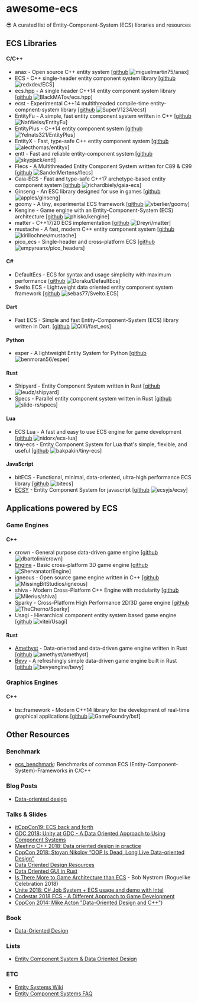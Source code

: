 # awesome-ecs
:sunglasses: A curated list of Entity-Component-System (ECS) libraries and resources

## ECS Libraries

#### C/C++

* anax - Open source C++ entity system [[github](https://github.com/miguelmartin75/anax) ![miguelmartin75/anax](https://img.shields.io/github/stars/miguelmartin75/anax.svg?style=flat&label=Star&maxAge=86400)]
* ECS - C++ single-header entity component system library [[github](https://github.com/redxdev/ECS) ![redxdev/ECS](https://img.shields.io/github/stars/redxdev/ECS.svg?style=flat&label=Star&maxAge=86400)]
* ecs.hpp - A single header C++14 entity component system library [[github](https://github.com/BlackMATov/ecs.hpp) ![BlackMATov/ecs.hpp](https://img.shields.io/github/stars/BlackMATov/ecs.hpp.svg?style=flat&label=Star&maxAge=86400)]
* ecst - Experimental C++14 multithreaded compile-time entity-compnent-system library [[github](https://github.com/SuperV1234/ecst) ![SuperV1234/ecst](https://img.shields.io/github/stars/SuperV1234/ecst.svg?style=flat&label=Star&maxAge=86400)]
* EntityFu - A simple, fast entity component system written in C++ [[github](https://github.com/NatWeiss/EntityFu) ![NatWeiss/EntityFu](https://img.shields.io/github/stars/NatWeiss/EntityFu.svg?style=flat&label=Star&maxAge=86400)]
* EntityPlus - C++14 entity component system [[github](https://github.com/Yelnats321/EntityPlus) ![Yelnats321/EntityPlus](https://img.shields.io/github/stars/Yelnats321/EntityPlus.svg?style=flat&label=Star&maxAge=86400)]
* EntityX - Fast, type-safe C++ entity component system [[github](https://github.com/alecthomas/entityx) ![alecthomas/entityx](https://img.shields.io/github/stars/alecthomas/entityx.svg?style=flat&label=Star&maxAge=86400)]
* entt - Fast and reliable entity-component system [[github](https://github.com/skypjack/entt) ![skypjack/entt](https://img.shields.io/github/stars/skypjack/entt.svg?style=flat&label=Star&maxAge=86400)]
* Flecs - A Multithreaded Entity Component System written for C89 & C99 [[github](https://github.com/SanderMertens/flecs) ![SanderMertens/flecs](https://img.shields.io/github/stars/SanderMertens/flecs.svg?style=flat&label=Star&maxAge=86400)]
* Gaia-ECS - Fast and type-safe C++17 archetype-based entity component system [[github](https://github.com/richardbiely/gaia-ecs) ![richardbiely/gaia-ecs](https://img.shields.io/github/stars/richardbiely/gaia-ecs.svg?style=flat&label=Star&maxAge=86400)]
* Ginseng - An ESC library designed for use in games [[github](https://github.com/apples/ginseng) ![apples/ginseng](https://img.shields.io/github/stars/apples/ginseng.svg?style=flat&label=Star&maxAge=86400)]
* goomy - A tiny, experimental ECS framework [[github](https://github.com/vberlier/goomy) ![vberlier/goomy](https://img.shields.io/github/stars/vberlier/goomy.svg?style=flat&label=Star&maxAge=86400)]
* Kengine - Game engine with an Entity-Component-System (ECS) architecture [[github](https://github.com/phisko/kengine) ![phisko/kengine](https://img.shields.io/github/stars/phisko/kengine.svg?style=flat&label=Star&maxAge=86400)]
* matter - C++17/20 ECS implementation [[github](https://github.com/Dreyri/matter) ![Dreyri/matter](https://img.shields.io/github/stars/Dreyri/matter.svg?style=flat&label=Star&maxAge=86400)]
* mustache - A fast, modern C++ entity component system [[github](https://github.com/kirillochnev/mustache) ![kirillochnev/mustache](https://img.shields.io/github/stars/kirillochnev/mustache.svg?style=flat&label=Star&maxAge=86400)]
* pico_ecs - Single-header and cross-platform ECS [[github](https://github.com/empyreanx/pico_headers) ![empyreanx/pico_headers](https://img.shields.io/github/stars/empyreanx/pico_headers.svg?style=flat&label=Star&maxAge=86400)]

#### C#

* DefaultEcs - ECS for syntax and usage simplicity with maximum performance [[github](https://github.com/Doraku/DefaultEcs) ![Doraku/DefaultEcs](https://img.shields.io/github/stars/Doraku/DefaultEcs.svg?style=flat&label=Star&maxAge=86400)]
* Svelto.ECS - Lightweight data oriented entity component system framework [[github](https://github.com/sebas77/Svelto.ECS) ![sebas77/Svelto.ECS](https://img.shields.io/github/stars/sebas77/Svelto.ECS.svg?style=flat&label=Star&maxAge=86400)]

#### Dart

* Fast ECS - Simple and fast Entity-Component-System (ECS) library written in Dart. [[github](https://github.com/QiXi/fast_ecs) ![QiXi/fast_ecs](https://img.shields.io/github/stars/QiXi/fast_ecs.svg?style=flat&label=Star&maxAge=86400)]

#### Python

* esper - A lightweight Entity System for Python [[github](https://github.com/benmoran56/esper) ![benmoran56/esper](https://img.shields.io/github/stars/benmoran56/esper.svg?style=flat&label=Star&maxAge=86400)]

#### Rust

* Shipyard - Entity Component System written in Rust [[github](https://github.com/leudz/shipyard) ![leudz/shipyard](https://img.shields.io/github/stars/leudz/shipyard.svg?style=flat&label=Star&maxAge=86400)]
* Specs - Parallel entity component system written in Rust [[github](https://github.com/slide-rs/specs) ![slide-rs/specs](https://img.shields.io/github/stars/slide-rs/specs.svg?style=flat&label=Star&maxAge=86400)]

#### Lua

* ECS Lua - A fast and easy to use ECS engine for game development [[github](https://github.com/nidorx/ecs-lua) ![nidorx/ecs-lua](https://img.shields.io/github/stars/nidorx/ecs-lua.svg?style=flat&label=Star&maxAge=86400)]
* tiny-ecs - Entity Component System for Lua that's simple, flexible, and useful [[github](https://github.com/bakpakin/tiny-ecs) ![bakpakin/tiny-ecs](https://img.shields.io/github/stars/bakpakin/tiny-ecs.svg?style=flat&label=Star&maxAge=86400)]

#### JavaScript

* bitECS - Functional, minimal, data-oriented, ultra-high performance ECS library [[github](https://github.com/NateTheGreatt/bitECS) ![bitecs](https://img.shields.io/github/stars/NateTheGreatt/bitecs.svg?style=flat&label=Star&maxAge=86400)]
* [ECSY](https://ecsy.io/) - Entity Component System for javascript [[github](https://github.com/ecsyjs/ecsy) ![ecsyjs/ecsy](https://img.shields.io/github/stars/ecsyjs/ecsy.svg?style=flat&label=Star&maxAge=86400)]

## Applications powered by ECS

### Game Engines

#### C++

* crown - General purpose data-driven game engine [[github](https://github.com/dbartolini/crown) ![dbartolini/crown](https://img.shields.io/github/stars/dbartolini/crown.svg?style=flat&label=Star&maxAge=86400)]
* [Engine](https://shervanator.github.io/Engine/) - Basic cross-platform 3D game engine [[github](https://github.com/Shervanator/Engine) ![Shervanator/Engine](https://img.shields.io/github/stars/Shervanator/Engine.svg?style=flat&label=Star&maxAge=86400)]
* igneous - Open source game engine written in C++ [[github](https://github.com/MissingBitStudios/igneous) ![MissingBitStudios/igneous](https://img.shields.io/github/stars/MissingBitStudios/igneous.svg?style=flat&label=Star&maxAge=86400)]
* shiva - Modern Cross-Platform C++ Engine with modularity [[github](https://github.com/Milerius/shiva) ![Milerius/shiva](https://img.shields.io/github/stars/Milerius/shiva.svg?style=flat&label=Star&maxAge=86400)]
* Sparky - Cross-Platform High Performance 2D/3D game engine [[github](https://github.com/TheCherno/Sparky) ![TheCherno/Sparky](https://img.shields.io/github/stars/TheCherno/Sparky.svg?style=flat&label=Star&maxAge=86400)]
* Usagi - Hierarchical component entity system based game engine [[github](https://github.com/vitei/Usagi) ![vitei/Usagi](https://img.shields.io/github/stars/vitei/Usagi.svg?style=flat&label=Star&maxAge=86400)]

#### Rust

* [Amethyst](https://amethyst.rs) - Data-oriented and data-driven game engine written in Rust [[github](https://github.com/amethyst/amethyst) ![amethyst/amethyst](https://img.shields.io/github/stars/amethyst/amethyst.svg?style=flat&label=Star&maxAge=86400)]
* [Bevy](https://bevyengine.org) - A refreshingly simple data-driven game engine built in Rust [[github](https://github.com/bevyengine/bevy) ![bevyengine/bevy](https://img.shields.io/github/stars/bevyengine/bevy.svg?style=flat&label=Star&maxAge=86400)]

### Graphics Engines

#### C++

* bs::framework - Modern C++14 library for the development of real-time graphical applications [[github](https://github.com/GameFoundry/bsf) ![GameFoundry/bsf](https://img.shields.io/github/stars/GameFoundry/bsf.svg?style=flat&label=Star&maxAge=86400)]

## Other Resources

### Benchmark

* [ecs_benchmark](https://github.com/abeimler/ecs_benchmark): Benchmarks of common ECS (Entity-Component-System)-Frameworks in C/C++

### Blog Posts

* [Data-oriented design](http://gamesfromwithin.com/category/data-oriented-design)

### Talks & Slides

* [itCppCon19: ECS back and forth](https://youtu.be/WB5bRKKGRUk)
* [GDC 2018: Unity at GDC - A Data Oriented Approach to Using Component Systems](https://youtu.be/p65Yt20pw0g)
* [Meeting C++ 2018: Data oriented design in practice](https://youtu.be/NWMx1Q66c14)
* [CppCon 2018: Stoyan Nikolov “OOP Is Dead, Long Live Data-oriented Design”](https://youtu.be/yy8jQgmhbAU)
* [Data Oriented Design Resources](http://aras-p.info/texts/files/2018Academy%20-%20ECS-DoD.pdf)
* [Data Oriented GUI in Rust](https://www.youtube.com/watch?v=4YTfxresvS8)
* [Is There More to Game Architecture than ECS](https://www.youtube.com/watch?v=JxI3Eu5DPwE) - Bob Nystrom (Roguelike Celebration 2018)
* [Unite 2018: C# Job System + ECS usage and demo with Intel](https://www.youtube.com/watch?v=fp1D45hhVEM)
* [Codestar 2018 ECS - A Different Approach to Game Development](https://www.youtube.com/watch?v=lt4eL4RSx7k)
* [CppCon 2014: Mike Acton "Data-Oriented Design and C++"](https://youtu.be/rX0ItVEVjHc))

### Book

* [Data-Oriented Design](http://www.dataorienteddesign.com/dodbook/)

### Lists

* [Entity Component System & Data Oriented Design](https://github.com/dbartolini/data-oriented-design)

### ETC

* [Entity Systems Wiki](http://entity-systems.wikidot.com/)
* [Entity Component Systems FAQ](https://github.com/SanderMertens/ecs-faq)
